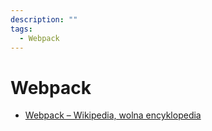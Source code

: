 ```yaml
---
description: ""
tags:
  - Webpack
---
```


# Webpack

- [Webpack – Wikipedia, wolna encyklopedia](https://pl.wikipedia.org/wiki/Webpack)
